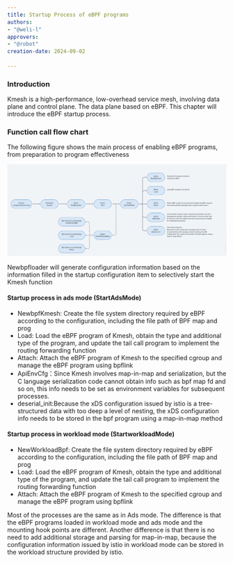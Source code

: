 ```yaml
---
title: Startup Process of eBPF programs
authors:
- "@weli-l"
approvers:
- "@robot"
creation-date: 2024-09-02

---
```


### Introduction

Kmesh is a high-performance, low-overhead service mesh, involving data plane and control plane. The data plane based on eBPF. This chapter will introduce the eBPF startup process.

### Function call flow chart

The following figure shows the main process of enabling eBPF programs, from preparation to program effectiveness

![alt text](pics/startup_process_of_eBPF_programs.png)

Newbpfloader will generate configuration information based on the information filled in the startup configuration item to selectively start the Kmesh function

#### Startup process in ads mode (StartAdsMode)

- NewbpfKmesh: Create the file system directory required by eBPF according to the configuration, including the file path of BPF map and prog
- Load: Load the eBPF program of Kmesh, obtain the type and additional type of the program, and update the tail call program to implement the routing forwarding function
- Attach: Attach the eBPF program of Kmesh to the specified cgroup and manage the eBPF program using bpflink
- ApiEnvCfg：Since Kmesh involves map-in-map and serialization, but the C language serialization code cannot obtain info such as bpf map fd and so on, this info needs to be set as environment variables for subsequent processes.
- deserial_init:Because the xDS configuration issued by istio is a tree-structured data with too deep a level of nesting, the xDS configuration info  needs to be stored in the bpf program using a map-in-map method

#### Startup process in workload mode (StartworkloadMode)

- NewWorkloadBpf: Create the file system directory required by eBPF according to the configuration, including the file path of BPF map and prog
- Load: Load the eBPF program of Kmesh, obtain the type and additional type of the program, and update the tail call program to implement the routing forwarding function
- Attach: Attach the eBPF program of Kmesh to the specified cgroup and manage the eBPF program using bpflink

Most of the processes are the same as in Ads mode. The difference is that the eBPF programs loaded in workload mode and ads mode and the mounting hook points are different. Another difference is that there is no need to add additional storage and parsing for map-in-map, because the configuration information issued by istio in workload mode can be stored in the workload structure provided by istio.